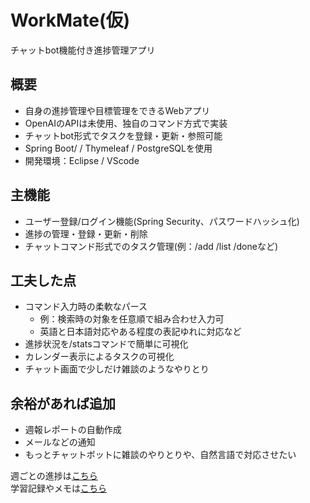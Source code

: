 # WorkMate(仮)
チャットbot機能付き進捗管理アプリ  

## 概要
- 自身の進捗管理や目標管理をできるWebアプリ
- OpenAIのAPIは未使用、独自のコマンド方式で実装
- チャットbot形式でタスクを登録・更新・参照可能 
- Spring Boot/  / Thymeleaf / PostgreSQLを使用
- 開発環境：Eclipse / VScode

## 主機能
- ユーザー登録/ログイン機能(Spring Security、パスワードハッシュ化)
- 進捗の管理・登録・更新・削除  
- チャットコマンド形式でのタスク管理(例：/add /list /doneなど)

## 工夫した点
- コマンド入力時の柔軟なパース
  - 例：検索時の対象を任意順で組み合わせ入力可
  - 英語と日本語対応やある程度の表記ゆれに対応など
- 進捗状況を/statsコマンドで簡単に可視化
- カレンダー表示によるタスクの可視化
- チャット画面で少しだけ雑談のようなやりとり

## 余裕があれば追加  
- 週報レポートの自動作成  
- メールなどの通知  
- もっとチャットボットに雑談のやりとりや、自然言語で対応させたい

週ごとの進捗は[こちら](./PROGRESS.md)  
学習記録やメモは[こちら](./DEVELOPMENT.md)

